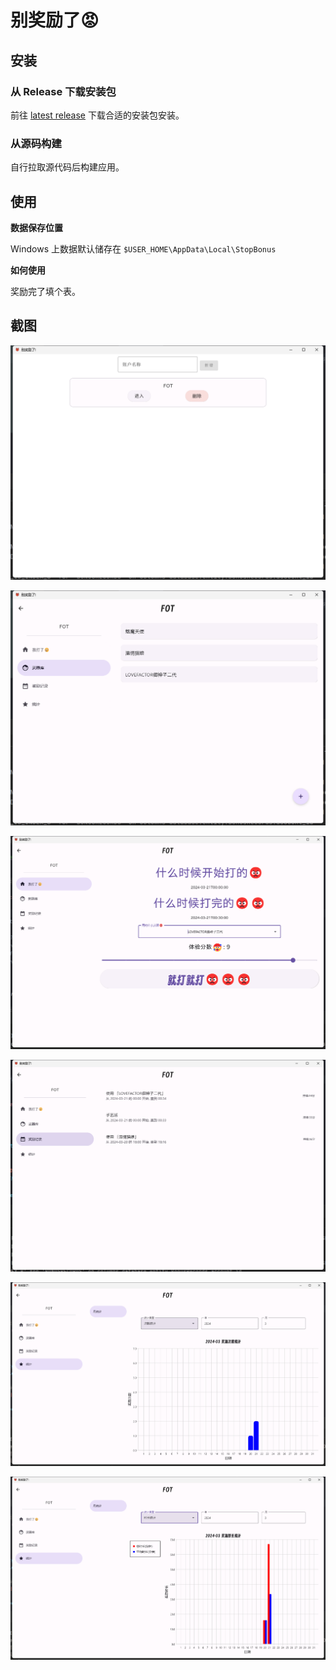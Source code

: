 # 别奖励了😡

## 安装
### 从 Release 下载安装包

前往 [latest release](https://github.com/ForteScarlet/StopBonus/releases/latest) 下载合适的安装包安装。

### 从源码构建

自行拉取源代码后构建应用。

### 

## 使用

**数据保存位置**

Windows 上数据默认储存在 `$USER_HOME\AppData\Local\StopBonus`

**如何使用**

奖励完了填个表。

## 截图

<div>


</div>

![](docs/images/1.png)

![](docs/images/2.png)

![](docs/images/3.png)

![](docs/images/4.png)

![](docs/images/5.png)

![](docs/images/6.png)
